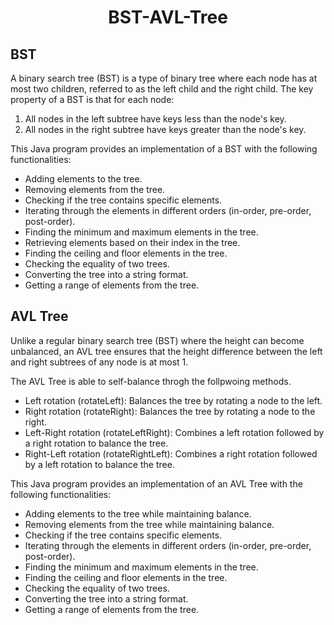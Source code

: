 # <h1 align="center">BST-AVL-Tree</h1>



## BST

A binary search tree (BST) is a type of binary tree where each node has at most two children, referred to as the left child and the right child. The key property of a BST is that for each node:

1. All nodes in the left subtree have keys less than the node's key.
2. All nodes in the right subtree have keys greater than the node's key. 

This Java program provides an implementation of a BST with the following functionalities:

- Adding elements to the tree.
- Removing elements from the tree.
- Checking if the tree contains specific elements.
- Iterating through the elements in different orders (in-order, pre-order, post-order).
- Finding the minimum and maximum elements in the tree.
- Retrieving elements based on their index in the tree.
- Finding the ceiling and floor elements in the tree.
- Checking the equality of two trees.
- Converting the tree into a string format.
- Getting a range of elements from the tree.


## AVL Tree

Unlike a regular binary search tree (BST) where the height can become unbalanced, an AVL tree ensures that the height difference between the left and right subtrees of any node is at most 1. 

The AVL Tree is able to self-balance throgh the follpwoing methods. 

- Left rotation (rotateLeft): Balances the tree by rotating a node to the left.
- Right rotation (rotateRight): Balances the tree by rotating a node to the right.
- Left-Right rotation (rotateLeftRight): Combines a left rotation followed by a right rotation to balance the tree.
- Right-Left rotation (rotateRightLeft): Combines a right rotation followed by a left rotation to balance the tree.



This Java program provides an implementation of an AVL Tree with the following functionalities:

- Adding elements to the tree while maintaining balance.
- Removing elements from the tree while maintaining balance.
- Checking if the tree contains specific elements.
- Iterating through the elements in different orders (in-order, pre-order, post-order).
- Finding the minimum and maximum elements in the tree.
- Finding the ceiling and floor elements in the tree.
- Checking the equality of two trees.
- Converting the tree into a string format.
- Getting a range of elements from the tree.
